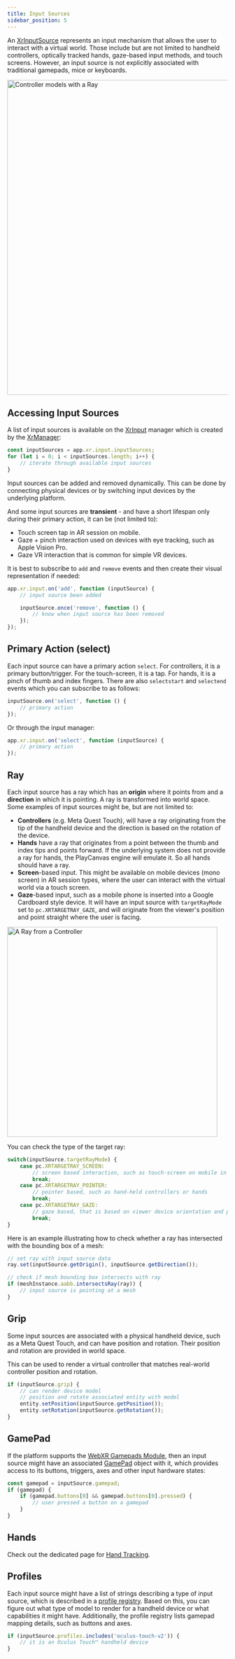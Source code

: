 ```yaml
---
title: Input Sources
sidebar_position: 5
---
```


An [XrInputSource][1] represents an input mechanism that allows the user to interact with a virtual world. Those include but are not limited to handheld controllers, optically tracked hands, gaze-based input methods, and touch screens. However, an input source is not explicitly associated with traditional gamepads, mice or keyboards.

<img loading="lazy" src="/img/user-manual/xr/controllers.webp" alt="Controller models with a Ray" width="720" />

## Accessing Input Sources

A list of input sources is available on the [XrInput][2] manager which is created by the [XrManager][3]:

```javascript
const inputSources = app.xr.input.inputSources;
for (let i = 0; i < inputSources.length; i++) {
    // iterate through available input sources
}
```

Input sources can be added and removed dynamically. This can be done by connecting physical devices or by switching input devices by the underlying platform.

And some input sources are **transient** - and have a short lifespan only during their primary action, it can be (not limited to):

 * Touch screen tap in AR session on mobile.
 * Gaze + pinch interaction used on devices with eye tracking, such as Apple Vision Pro.
 * Gaze VR interaction that is common for simple VR devices.

It is best to subscribe to `add` and `remove` events and then create their visual representation if needed:

```javascript
app.xr.input.on('add', function (inputSource) {
    // input source been added

    inputSource.once('remove', function () {
        // know when input source has been removed
    });
});
```

## Primary Action (select)

Each input source can have a primary action `select`. For controllers, it is a primary button/trigger. For the touch-screen, it is a tap. For hands, it is a pinch of thumb and index fingers. There are also `selectstart` and `selectend` events which you can subscribe to as follows:

```javascript
inputSource.on('select', function () {
    // primary action
});
```

Or through the input manager:

```javascript
app.xr.input.on('select', function (inputSource) {
    // primary action
});
```

## Ray

Each input source has a ray which has an **origin** where it points from and a **direction** in which it is pointing. A ray is transformed into world space. Some examples of input sources might be, but are not limited to:

- **Controllers** (e.g. Meta Quest Touch), will have a ray originating from the tip of the handheld device and the direction is based on the rotation of the device.
- **Hands** have a ray that originates from a point between the thumb and index tips and points forward. If the underlying system does not provide a ray for hands, the PlayCanvas engine will emulate it. So all hands should have a ray.
- **Screen**-based input. This might be available on mobile devices (mono screen) in AR session types, where the user can interact with the virtual world via a touch screen.
- **Gaze**-based input, such as a mobile phone is inserted into a Google Cardboard style device. It will have an input source with `targetRayMode` set to `pc.XRTARGETRAY_GAZE`, and will originate from the viewer's position and point straight where the user is facing.

<img loading="lazy" src="/img/user-manual/xr/controller-ray.webp" alt="A Ray from a Controller" width="480" />

You can check the type of the target ray:

```javascript
switch(inputSource.targetRayMode) {
    case pc.XRTARGETRAY_SCREEN:
        // screen based interaction, such as touch-screen on mobile in AR mode
        break;
    case pc.XRTARGETRAY_POINTER:
        // pointer based, such as hand-held controllers or hands
        break;
    case pc.XRTARGETRAY_GAZE:
        // gaze based, that is based on viewer device orientation and position
        break;
}
```

Here is an example illustrating how to check whether a ray has intersected with the bounding box of a mesh:

```javascript
// set ray with input source data
ray.set(inputSource.getOrigin(), inputSource.getDirection());

// check if mesh bounding box intersects with ray
if (meshInstance.aabb.intersectsRay(ray)) {
    // input source is pointing at a mesh
}
```

## Grip

Some input sources are associated with a physical handheld device, such as a Meta Quest Touch, and can have position and rotation. Their position and rotation are provided in world space.

This can be used to render a virtual controller that matches real-world controller position and rotation.

```javascript
if (inputSource.grip) {
    // can render device model
    // position and rotate associated entity with model
    entity.setPosition(inputSource.getPosition());
    entity.setRotation(inputSource.getRotation());
}
```

## GamePad

If the platform supports the [WebXR Gamepads Module][4], then an input source might have an associated [GamePad][5] object with it, which provides access to its buttons, triggers, axes and other input hardware states:

```javascript
const gamepad = inputSource.gamepad;
if (gamepad) {
    if (gamepad.buttons[0] && gamepad.buttons[0].pressed) {
        // user pressed a button on a gamepad
    }
}
```

## Hands

Check out the dedicated page for [Hand Tracking][7].

## Profiles

Each input source might have a list of strings describing a type of input source, which is described in a [profile registry][6]. Based on this, you can figure out what type of model to render for a handheld device or what capabilities it might have. Additionally, the profile registry lists gamepad mapping details, such as buttons and axes.

```javascript
if (inputSource.profiles.includes('oculus-touch-v2')) {
    // it is an Oculus Touch™ handheld device
}
```

[1]: https://api.playcanvas.com/classes/Engine.XrInputSource.html
[2]: https://api.playcanvas.com/classes/Engine.XrInput.html
[3]: https://api.playcanvas.com/classes/Engine.XrManager.html
[4]: https://www.w3.org/TR/webxr-gamepads-module-1/
[5]: https://w3c.github.io/gamepad/
[6]: https://github.com/immersive-web/webxr-input-profiles/tree/master/packages/registry
[7]: /user-manual/xr/hand-tracking/
